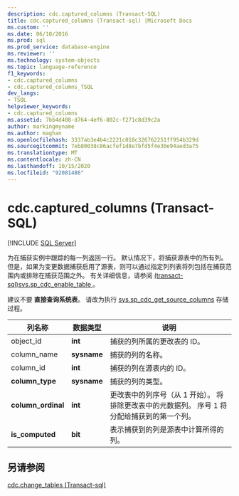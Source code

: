 ```yaml
---
description: cdc.captured_columns (Transact-SQL)
title: cdc.captured_columns (Transact-sql) |Microsoft Docs
ms.custom: ''
ms.date: 06/10/2016
ms.prod: sql
ms.prod_service: database-engine
ms.reviewer: ''
ms.technology: system-objects
ms.topic: language-reference
f1_keywords:
- cdc.captured_columns
- cdc.captured_columns_TSQL
dev_langs:
- TSQL
helpviewer_keywords:
- cdc.captured_columns
ms.assetid: 7bb4d408-d764-4ef6-802c-f271c8d39c2a
author: markingmyname
ms.author: maghan
ms.openlocfilehash: 3337ab3e4b4c2221c018c326762251ff954b329d
ms.sourcegitcommit: 7eb80038c86acfef1d8e7bfd5f4e30e94aed3a75
ms.translationtype: MT
ms.contentlocale: zh-CN
ms.lasthandoff: 10/15/2020
ms.locfileid: "92081486"
---
```

# <a name="cdccaptured_columns-transact-sql"></a>cdc.captured_columns (Transact-SQL)
[!INCLUDE [SQL Server](../../includes/applies-to-version/sqlserver.md)]

  为在捕获实例中跟踪的每一列返回一行。 默认情况下，将捕获源表中的所有列。 但是，如果为变更数据捕获启用了源表，则可以通过指定列列表将列包括在捕获范围内或排除在捕获范围之外。 有关详细信息，请参阅 [&#40;transact-sql&#41;sys.sp_cdc_enable_table ](../../relational-databases/system-stored-procedures/sys-sp-cdc-enable-table-transact-sql.md)。  
  
 建议不要 **直接查询系统表**。 请改为执行 [sys.sp_cdc_get_source_columns](../../relational-databases/system-stored-procedures/sys-sp-cdc-get-captured-columns-transact-sql.md) 存储过程。  
   
|列名称|数据类型|说明|  
|-----------------|---------------|-----------------|  
|object_id|**int**|捕获的列所属的更改表的 ID。|  
|column_name|**sysname**|捕获的列的名称。|  
|column_id|**int**|捕获的列在源表内的 ID。|  
|**column_type**|**sysname**|捕获的列的类型。|  
|**column_ordinal**|**int**|更改表中的列序号（从 1 开始）。 将排除更改表中的元数据列。 序号 1 将分配给捕获到的第一个列。|  
|**is_computed**|**bit**|表示捕获到的列是源表中计算所得的列。|  
  
## <a name="see-also"></a>另请参阅  
 [cdc.change_tables &#40;Transact-sql&#41;](../../relational-databases/system-tables/cdc-change-tables-transact-sql.md)  
  
  
